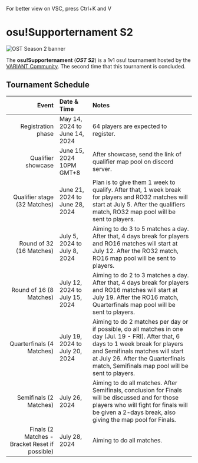 For better view on VSC, press Ctrl+K and V

# osu!Supporternament S2
![OST Season 2 banner](img/ostS2banner.jpg)

The **osu!Supporternament** (***OST S2***) is a 1v1 osu! tournament hosted by the [VARIANT Community](/tournaments/people/s2_team). The second time that this tournament is concluded. 

## Tournament Schedule
| Event | Date & Time | Notes
| --: | :-- | :-- |
| Registration phase | May 14, 2024 to  June 14, 2024 | 64 players are expected to register.
| Qualifier showcase | June 15, 2024 10PM GMT+8 | After showcase, send the link of qualifier map pool on discord server.
| Qualifier stage (32 Matches) | June 21, 2024 to June 28, 2024 | Plan is to give them 1 week to qualify. After that, 1 week break for players and RO32 matches will start at July 5. After the qualifiers match, RO32 map pool will be sent to players.
| Round of 32 (16 Matches)| July 5, 2024 to July 8, 2024 | Aiming to do 3 to 5 matches a day. After that, 4 days break for players and RO16 matches will start at July 12. After the RO32 match, RO16 map pool will be sent to players.
| Round of 16 (8 Matches)| July 12, 2024 to July 15, 2024 | Aiming to do 2 to 3 matches a day. After that, 4 days break for players and RO16 matches will start at July 19. After the RO16 match, Quarterfinals map pool will be sent to players.
| Quarterfinals (4 Matches) | July 19, 2024 to July 20, 2024 | Aiming to  do 2 matches per day or if possible, do all matches in one day (Jul. 19 - FRI). After that, 6 days to 1 week break for players and Semifinals matches will start at July 26. After the Quarterfinals match, Semifinals map pool will be sent to players.
| Semifinals (2 Matches) | July 26, 2024 | Aiming to do all matches. After Semifinals, conclusion for Finals will be discussed and for those players who will fight for finals will be given a 2-days break, also giving the map pool for Finals.
| Finals (2 Matches - Bracket Reset if possible) | July 28, 2024 | Aiming to do all matches.